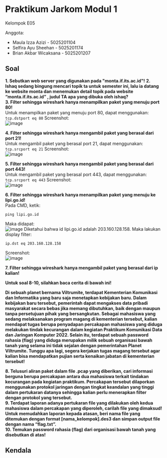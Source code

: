# Praktikum Jarkom Modul 1

Kelompok E05

Anggota:  
* Maula Izza Azizi - 5025201104
* Selfira Ayu Sheehan - 5025201174
* Brian Akbar Wicaksana - 5025201207

## Soal
**1. Sebutkan web server yang digunakan pada "monta.if.its.ac.id"!** 
**2. Ishaq sedang bingung mencari topik ta untuk semester ini, lalu ia datang ke website monta dan menemukan detail topik pada website “monta.if.its.ac.id” , judul TA apa yang dibuka oleh ishaq?**  
**3. Filter sehingga wireshark hanya menampilkan paket yang menuju port 80!**  
    Untuk menampilkan paket yang menuju port 80, dapat menggunakan:
    ```
    tcp.dstport eq 80
    ```
    Screenshot:  
    ![image](https://user-images.githubusercontent.com/80016547/192089256-788a83a4-b3d7-4f0e-8758-22ed072d7ce3.png)

    
**4. Filter sehingga wireshark hanya mengambil paket yang berasal dari port 21!**  
    Untuk mengambil paket yang berasal port 21, dapat menggunakan:
    ```
    tcp.srcport eq 21
    ```
    Screenshot:  
    ![image](https://user-images.githubusercontent.com/80016547/192089335-e12be13c-e09d-4695-9a88-939ec6f499df.png)

    
**5. Filter sehingga wireshark hanya mengambil paket yang berasal dari port 443!**  
    Untuk mengambil paket yang berasal port 443, dapat menggunakan:
    ```
    tcp.srcport eq 443
    ```
    Screenshot:  
    ![image](https://user-images.githubusercontent.com/80016547/192089430-fc16b68a-68a0-4285-b17c-03a109a83891.png)

        
**6. Filter sehingga wireshark hanya menampilkan paket yang menuju ke lipi.go.id!**  
   Pada CMD, ketik:  
   ```
   ping lipi.go.id
   ```
   Maka didapat:  
   ![image](https://user-images.githubusercontent.com/80016547/192089506-b07ded8e-0d49-45a1-ae25-68b21ca094dd.png)
   Diketahui bahwa id lipi.go.id adalah 203.160.128.158. Maka lakukan display filter:
   ```
   ip.dst eq 203.160.128.158
   ```
   Screenshot:  
   ![image](https://user-images.githubusercontent.com/80016547/192089585-1b1df254-9bdd-4c38-8e81-9b7702bd142b.png)

   
**7. Filter sehingga wireshark hanya mengambil paket yang berasal dari ip kalian!**  

**Untuk soal 8-10, silahkan baca cerita di bawah ini!**

**Di sebuah planet bernama Viltrumite, terdapat Kementerian Komunikasi dan Informatika yang baru saja menetapkan kebijakan baru. Dalam kebijakan baru tersebut, pemerintah dapat mengakses data pribadi masyarakat secara bebas jika memang dibutuhkan, baik dengan maupun tanpa persetujuan pihak yang bersangkutan. Sebagai mahasiswa yang sedang melaksanakan program magang di kementerian tersebut, kalian mendapat tugas berupa penyadapan percakapan mahasiswa yang diduga melakukan tindak kecurangan dalam kegiatan Praktikum Komunikasi Data dan Jaringan Komputer 2022. Selain itu, terdapat sebuah password rahasia (flag) yang diduga merupakan milik sebuah organisasi bawah tanah yang selama ini tidak sejalan dengan pemerintahan Planet Viltrumite. Tunggu apa lagi, segera kerjakan tugas magang tersebut agar kalian bisa mendapatkan pujian serta kenaikan jabatan di kementerian tersebut!**  

**8. Telusuri aliran paket dalam file .pcap yang diberikan, cari informasi berguna berupa percakapan antara dua mahasiswa terkait tindakan kecurangan pada kegiatan praktikum. Percakapan tersebut dilaporkan menggunakan protokol jaringan dengan tingkat keandalan yang tinggi dalam pertukaran datanya sehingga kalian perlu menerapkan filter dengan protokol yang tersebut.**  
**9. Terdapat laporan adanya pertukaran file yang dilakukan oleh kedua mahasiswa dalam percakapan yang diperoleh, carilah file yang dimaksud! Untuk memudahkan laporan kepada atasan, beri nama file yang ditemukan dengan format [nama_kelompok].des3 dan simpan output file dengan nama “flag.txt”.**  
**10. Temukan password rahasia (flag) dari organisasi bawah tanah yang disebutkan di atas!**  

## Kendala
